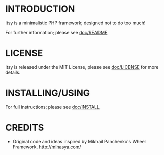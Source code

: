 INTRODUCTION
============
Itsy is a minimalistic PHP framework; designed not to do too much!

For further information; please see [doc/README](doc/README)

LICENSE
============
Itsy is released under the MIT License, please see [doc/LICENSE](doc/LICENSE) for more details.

INSTALLING/USING
============
For full instructions; please see [doc/INSTALL](doc/INSTALL)

CREDITS
============
* Original code and ideas inspired by Mikhail Panchenko's Wheel Framework.
  <http://mihasya.com/>